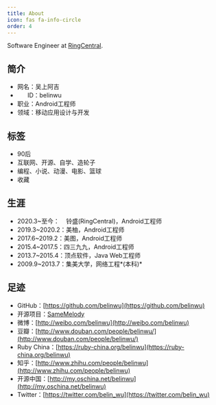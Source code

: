 ```yaml
---
title: About
icon: fas fa-info-circle
order: 4
---
```


Software Engineer at [RingCentral](https://www.ringcentral.com).

## 简介
 
- 网名：吴上阿吉
- &nbsp;&nbsp;&nbsp;&nbsp;&nbsp;&nbsp;ID：belinwu
- 职业：Android工程师
- 领域：移动应用设计与开发
 
## 标签
 
- 90后
- 互联网、开源、自学、造轮子
- 编程、小说、动漫、电影、篮球
- 收藏
 
## 生涯
 
- 2020.3~至今：&nbsp;&nbsp;&nbsp;&nbsp;铃盛(RingCentral)，Android工程师
- 2019.3~2020.2：美柚，Android工程师
- 2017.6~2019.2：美图，Android工程师
- 2015.4~2017.5：四三九九，Android工程师
- 2013.7~2015.4：顶点软件，Java Web工程师
- 2009.9~2013.7：集美大学，网络工程*(本科)*
 
## 足迹
 
- GitHub：[https://github.com/belinwu](https://github.com/belinwu)
- 开源项目：[SameMelody](https://github.com/samelody)
- 微博：[http://weibo.com/belinwu](http://weibo.com/belinwu)
- 豆瓣：[http://www.douban.com/people/belinwu/](http://www.douban.com/people/belinwu/)
- Ruby China：[https://ruby-china.org/belinwu](https://ruby-china.org/belinwu)
- 知乎：[http://www.zhihu.com/people/belinwu](http://www.zhihu.com/people/belinwu)
- 开源中国：[http://my.oschina.net/belinwu](http://my.oschina.net/belinwu)
- Twitter：[https://twitter.com/belin_wu](https://twitter.com/belin_wu)